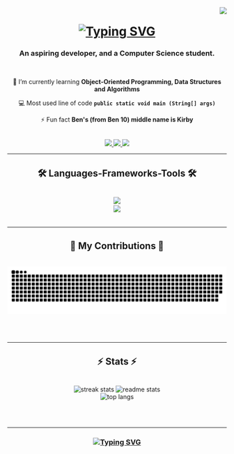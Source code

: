 <img align="right" src="https://visitor-badge.laobi.icu/badge?page_id=jwenjian.visitor-badge&format=true" />

<h1 align="center">
    <a href="https://git.io/typing-svg">
        <img src="https://readme-typing-svg.herokuapp.com/?
    font=Righteous&size=35&duration=4000&pause=1000&color=93D2BA&center=true&vCenter=true&random=false&width=500&height=70&lines=Hi!%F0%9F%91%8B;I'm+Ron+Silerio!" alt="Typing SVG"/>
    </a>
</h1>

<h3 align="center">An aspiring developer, and a Computer Science student.</h3>

</br>

<div align="center">

🌱 I’m currently learning **Object-Oriented Programming, Data Structures and Algorithms**

💻 Most used line of code **`public static void main (String[] args)`**

⚡ Fun fact **Ben's (from Ben 10) middle name is Kirby**

</div>

<div align="center">

</br>
<a href="mailto:aaronsilerio8@gmail.com">
    <img src="https://img.shields.io/badge/Gmail-040D12?style=for-the-badge&logo=gmail&logoColor=red"/> 
</a>
<a href="https://linkedin.com/in/aaron-gabriel-silerio">
    <img src="https://img.shields.io/badge/LinkedIn-183D3D?style=for-the-badge&logo=linkedin&logoColor=white" target="_blank"/> 
</a>
<a href="https://www.behance.net/aaronsilerio">
    <img src="https://img.shields.io/badge/-Behance-040D12?style=for-the-badge&logo=behance&logoColor=blue" target="_blank"/> 
</a>

</div>

<hr/>

<h2 align="center">🛠️ Languages-Frameworks-Tools 🛠️</h2>

</br>

<div align="center">
<a href="https://skillicons.dev">
    <img src="https://skillicons.dev/icons?i=java,c,cpp,py"></br>
    <img src="https://skillicons.dev/icons?i=html,css,vscode,git,ae,au,ai,ps,pr"></br></br>
</a>
</div>

<hr/>

<div align="center">
<h2>🐍 My Contributions 🐍</h2>
</br>

<img alt="snake eating my contributions" src="https://raw.githubusercontent.com/ronblitz101/ronblitz101/output/github-contribution-grid-snake.svg"/>

</br></br>
</div>

<hr/>

<h2 align="center">⚡ Stats ⚡</h2>
<br/>
<div align="center">
<img width=370 src="https://streak-stats.demolab.com/?user=ronblitz101&count_private=true&theme=submarine-flowers&border_radius=15" alt="streak stats"/>
<img width=345 src="https://github-readme-stats.vercel.app/api?username=ronblitz101&count_private=true&show_icons=true&theme=gruvbox_light&rank_icon=github&border_radius=15" alt="readme stats"/>

<br/>
<img width=325 src="https://github-readme-stats.vercel.app/api/top-langs/?username=ronblitz101&hide=HTML,CSS&langs_count=8&theme=noctis_minimus&layout=compact&border_radius=15&count_weight=0.5&size_weight=0.5&exclude_repo=github-readme-stats" alt="top langs"/>
</div>

<br/><br/>

<hr/>

<h3 align="center">
<a href="https://git.io/typing-svg">
        <img src="https://readme-typing-svg.herokuapp.com/?
    font=Righteous&size=25&duration=4000&pause=1000&color=93D2BA&center=true&vCenter=true&random=false&width=500&height=70&lines=Thank+you+for+visiting!+👌;+Let's+connect!+🤝" alt="Typing SVG"/>
    </a>
</h3>
<br/>